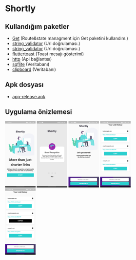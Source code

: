 # Shortly

## Kullandığım paketler

* [Get](https://pub.dev/packages/get) (Route&state managment için Get paketini kullandım.)
* [string_validator](https://pub.dev/packages/get) (Url doğrulaması.)
* [string_validator](https://pub.dev/packages/string_validator) (Url doğrulaması.)
* [fluttertoast](https://pub.dev/packages/fluttertoast) (Toast mesajı gösterimi)
* [http](https://pub.dev/packages/http) (Api bağlantısı)
* [sqflite](https://pub.dev/packages/sqflite) (Veritabanı)
* [clipboard](https://pub.dev/packages/clipboard) (Veritabanı)

## Apk dosyası

* [app-release.apk](https://github.com/fluttertests/grisoft_code_challange/blob/main/demo/app-release.apk) 

## Uygulama önizlemesi

<p float="left">
  <img src="demo/1.png" width="100" />
  <img src="demo/2.png" width="100" />
  <img src="demo/3.png" width="100" />
  <img src="demo/4.png" width="100" />
  <img src="demo/5.png" width="100" />
</p>